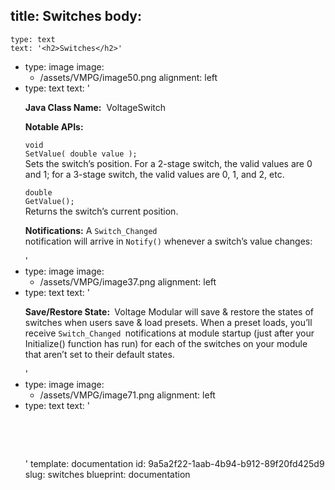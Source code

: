 title: Switches
body:
  -
    type: text
    text: '<h2>Switches</h2>'
  -
    type: image
    image:
      - /assets/VMPG/image50.png
    alignment: left
  -
    type: text
    text: '<p><strong>Java Class Name:</strong> &nbsp;VoltageSwitch</p><p><strong>Notable APIs:</strong></p><p><code>void SetValue( double value );</code><br>Sets the switch’s position. For a 2-stage switch, the valid values are 0 and 1; for a 3-stage switch, the valid values are 0, 1, and 2, etc.</p><p><code>double GetValue();</code><br>Returns the switch’s current position.</p><p><strong>Notifications:</strong> A <code>Switch_Changed </code>notification will arrive in <code>Notify()</code> whenever a switch’s value changes:</p>'
  -
    type: image
    image:
      - /assets/VMPG/image37.png
    alignment: left
  -
    type: text
    text: '<p><strong>Save/Restore State: </strong>&nbsp;Voltage Modular will save &amp; restore the states of switches when users save &amp; load presets. When a preset loads, you’ll receive <code>Switch_Changed </code>notifications at module startup (just after your Initialize() function has run) for each of the switches on your module that aren’t set to their default states.<br></p>'
  -
    type: image
    image:
      - /assets/VMPG/image71.png
    alignment: left
  -
    type: text
    text: '<p><br></p><p><br></p>'
template: documentation
id: 9a5a2f22-1aab-4b94-b912-89f20fd425d9
slug: switches
blueprint: documentation
